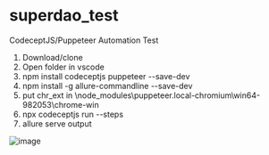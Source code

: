 # superdao_test
CodeceptJS/Puppeteer Automation Test


1. Download/clone
2. Open folder in vscode
3. npm install codeceptjs puppeteer --save-dev
4. npm install -g allure-commandline --save-dev
5. put chr_ext in \node_modules\puppeteer\.local-chromium\win64-982053\chrome-win
6. npx codeceptjs run --steps
7. allure serve output

![image](https://user-images.githubusercontent.com/39554179/167618164-2428a4e1-ac22-47e4-acfc-e234ee7bf7ac.png)
